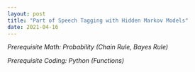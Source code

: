 ```yaml
---
layout: post
title: "Part of Speech Tagging with Hidden Markov Models"
date: 2021-04-16
---
```

_Prerequisite Math: Probability (Chain Rule, Bayes Rule)_

_Prerequisite Coding: Python (Functions)_